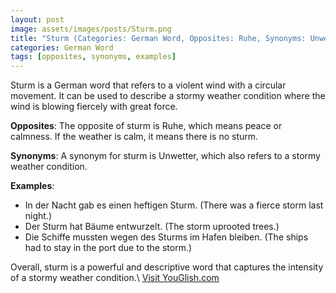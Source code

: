 ```yaml
---
layout: post
image: assets/images/posts/Sturm.png
title: "Sturm (Categories: German Word, Opposites: Ruhe, Synonyms: Unwetter, Examples: Der Sturm hat Bäume entwurzelt)"
categories: German Word
tags: [opposites, synonyms, examples]
---
```


Sturm is a German word that refers to a violent wind with a circular movement. It can be used to describe a stormy weather condition where the wind is blowing fiercely with great force. 

**Opposites**: 
The opposite of sturm is Ruhe, which means peace or calmness. If the weather is calm, it means there is no sturm. 

**Synonyms**:
A synonym for sturm is Unwetter, which also refers to a stormy weather condition. 

**Examples**:
- In der Nacht gab es einen heftigen Sturm. (There was a fierce storm last night.)
- Der Sturm hat Bäume entwurzelt. (The storm uprooted trees.)
- Die Schiffe mussten wegen des Sturms im Hafen bleiben. (The ships had to stay in the port due to the storm.)

Overall, sturm is a powerful and descriptive word that captures the intensity of a stormy weather condition.\ <a id="yg-widget-0" class="youglish-widget" data-query="Sturm" data-lang="german" data-components="8412" data-auto-start="0" data-bkg-color="theme_light" data-title="How%20to%20pronounce%20Sturm%20in%20German"  rel="nofollow" href="https://youglish.com">Visit YouGlish.com</a><script async src="https://youglish.com/public/emb/widget.js" charset="utf-8"></script>